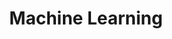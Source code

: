 ---
title: "Machine Learning"
layout: category
permalink: /categories/machine_learning/ # url
author_profile: true
taxonomy: Machine Learning
sidebar:
  nav: "categories"
---